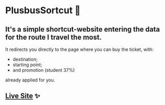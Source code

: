 # PlusbusSortcut 🚌

## It's a simple shortcut-website entering the data for the route I travel the most.
It redirects you directly to the page where you can buy the ticket, with:
- destination;
- starting point; 
- and promotion (student 37%)

already applied for you.

## [Live Site](https://plusbus.borowyalan.com/) ✨
